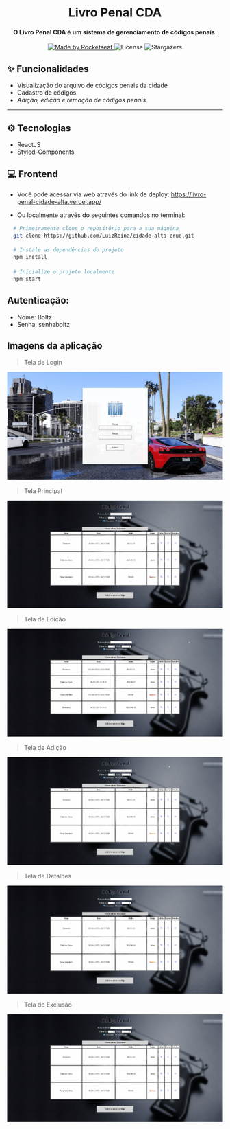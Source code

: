 <h1 align="center">
  Livro Penal CDA
</h1>

<h4 align="center">
  O Livro Penal CDA é um sistema de gerenciamento de códigos penais.
</h4>

<p align="center">
  <a href="https://github.com/luizreina">
    <img alt="Made by Rocketseat" src="https://img.shields.io/badge/made%20by-Luiz Reina-%237d40e7">
  </a>

  <img alt="License" src="https://img.shields.io/badge/license-MIT-%237d40e7">

  <img alt="Stargazers" src="https://img.shields.io/github/stars/vagnerwentz/bootcamp-10-desafio-final?style=social">
</p>

## ✨ Funcionalidades

- Visualização do arquivo de códigos penais da cidade
- Cadastro de códigos
 - *Adição, edição e remoção de códigos penais*

---

## ⚙ Tecnologias

 - ReactJS
 - Styled-Components

## 💻 Frontend

  - Você pode acessar via web através do link de deploy:
  https://livro-penal-cidade-alta.vercel.app/
  
  - Ou localmente através do seguintes comandos no terminal:

```bash
  # Primeiramente clone o repositório para a sua máquina
  git clone https://github.com/LuizReina/cidade-alta-crud.git

  # Instale as dependências do projeto
  npm install
  
  # Inicialize o projeto localmente
  npm start
```

## Autenticação:
  
  - Nome: Boltz
  - Senha: senhaboltz

## Imagens da aplicação
> Tela de Login
  <img src="https://github.com/LuizReina/cidade-alta-crud/blob/master/screens/gif-login.gif" alt="Página de login" />  
  
> Tela Principal
  <img src="https://github.com/LuizReina/cidade-alta-crud/blob/master/screens/gif-homepage.gif" alt="Página principal" />
  
> Tela de Edição
  <img src="https://github.com/LuizReina/cidade-alta-crud/blob/master/screens/gif-editcode.gif" alt="Página de edição" />
  
> Tela de Adição
  <img src="https://github.com/LuizReina/cidade-alta-crud/blob/master/screens/gif-addcode.gif" alt="Página de adição" />
  
> Tela de Detalhes
  <img src="https://github.com/LuizReina/cidade-alta-crud/blob/master/screens/gif-codedetails.gif" alt="Página de detalhes" />
  
> Tela de Exclusão
  <img src="https://github.com/LuizReina/cidade-alta-crud/blob/master/screens/gif-deletecode.gif" alt="Página de remoção" />